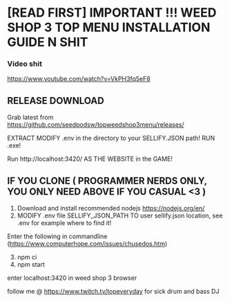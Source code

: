 # [READ FIRST] IMPORTANT !!! WEED SHOP 3 TOP MENU INSTALLATION GUIDE N SHIT

### Video shit
https://www.youtube.com/watch?v=VkPH3fq5eF8
## RELEASE DOWNLOAD

Grab latest from https://github.com/seedpodsw/topweedshop3menu/releases/

EXTRACT
MODIFY .env in the directory to your SELLIFY.JSON path!
RUN .exe!


Run http://localhost:3420/ AS THE WEBSITE in the GAME!

## IF YOU CLONE ( PROGRAMMER NERDS ONLY, YOU ONLY NEED ABOVE IF YOU CASUAL <3 ) 
1. Download and install recommended nodejs https://nodejs.org/en/
2. MODIFY .env file SELLIFY_JSON_PATH TO user sellify.json location, see .env for example where to find it!

Enter the following in commandline (https://www.computerhope.com/issues/chusedos.htm)

3. npm ci
4. npm start


enter localhost:3420 in weed shop 3 browser

follow me @ https://www.twitch.tv/topeveryday for sick drum and bass DJ
